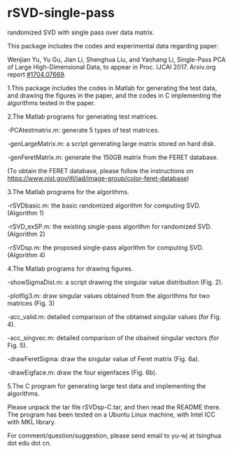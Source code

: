 # rSVD-single-pass
randomized SVD with single pass over data matrix.

This package includes the codes and experimental data regarding paper: 

Wenjian Yu, Yu Gu, Jian Li, Shenghua Liu, and Yaohang Li, Single-Pass PCA of Large High-Dimensional Data,
to appear in Proc. IJCAI 2017. Arxiv.org report <a href="http://arxiv.org/abs/1704.07669"> #1704.07669</a>.

1.This package includes the codes in Matlab for generating the test data, and drawing the figures in the paper, and the codes in C implementing the algorithms tested in the paper.

2.The Matlab programs for generating test matrices.

-PCAtestmatrix.m: generate 5 types of test matrices.

-genLargeMatrix.m: a script generating large matrix stored on hard disk.

-genFeretMatrix.m: generate the 150GB matrix from the FERET database.

(To obtain the FERET database, please follow the instructions on https://www.nist.gov/itl/iad/image-group/color-feret-database)

3.The Matlab programs for the algorithms.

-rSVDbasic.m: the basic randomized algorithm for computing SVD. (Algorithm 1)

-rSVD_exSP.m: the existing single-pass algorithm for randomized SVD. (Algorithm 2)

-rSVDsp.m: the proposed single-pass algorithm for computing SVD. (Algorithm 4)

4.The Matlab programs for drawing figures.

-showSigmaDist.m: a script drawing the singular value distribution (Fig. 2).

-plotfig3.m: draw singular values obtained from the algorithms for two matrices (Fig. 3)

-acc_valid.m: detailed comparison of the obtained singular values (for Fig. 4).

-acc_singvec.m: detailed comparison of the obained singular vectors (for Fig. 5).

-drawFeretSigma: draw the singular value of Feret matrix (Fig. 6a).

-drawEigface.m: draw the four eigenfaces (Fig. 6b).

5.The C program for generating large test data and implementing the algorithms.

Please unpack the tar file rSVDsp-C.tar, and then read the README there.
The program has been tested on a Ubuntu Linux machine, with Intel ICC with MKL library.

For comment/question/suggestion, please send email to yu-wj at tsinghua dot edu dot cn.

 
